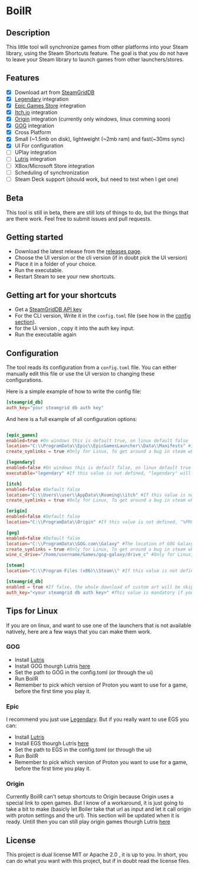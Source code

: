 # BoilR

## Description

This little tool will synchronize games from other platforms into your Steam library, using the Steam Shortcuts feature.
The goal is that you do not have to leave your Steam library to launch games from other launchers/stores.

## Features

- [x] Download art from [SteamGridDB](https://www.steamgriddb.com/)
- [x] [Legendary](https://github.com/derrod/legendary) integration
- [x] [Epic Games Store](https://www.epicgames.com/) integration
- [x] [Itch.io](https://itch.io/app) integration
- [x] [Origin](https://www.origin.com) integration (currently only windows, linux comming soon)
- [x] [GOG](https://www.gog.com/galaxy) integration
- [x] Cross Platform
- [x] Small (~1.5mb on disk), lightweight (~2mb ram) and fast(~30ms sync)
- [x] UI For configuration
- [ ] UPlay integration
- [ ] [Lutris](https://github.com/lutris/lutris) integration
- [ ] XBox/Microsoft Store integration
- [ ] Scheduling of synchronization
- [ ] Steam Deck support (should work, but need to test when I get one)

## Beta

This tool is still in beta, there are still lots of things to do, but the things that are there work.
Feel free to submit issues and pull requests.

## Getting started

- Download the latest release from the [releases page](https://github.com/PhilipK/BoilR/releases).
- Choose the UI version or the cli version (if in doubt pick the UI version)
- Place it in a folder of your choice.
- Run the executable.
- Restart Steam to see your new shortcuts.

## Getting art for your shortcuts

- Get a [SteamGridDB API key](https://www.steamgriddb.com/profile/preferences/api)
- For the CLI version, Write it in the `config.toml` file (see how in the [config section](#configuration)).
- for the Ui version , copy it into the auth key input.
- Run the executable again

## Configuration

The tool reads its configuration from a `config.toml` file.
You can either manually edit this file or use the UI version to changing these configurations.

Here is a simple example of how to write the config file:

```toml
[steamgrid_db]
auth_key="your steamgrid db auth key"
```

And here is a full example of all configuration options:

```toml

[epic_games]
enabled=true #On windows this is default true, on linux default false
location="C:\\ProgramData\\Epic\\EpicGamesLauncher\\Data\\Manifests" #If this value is not defined, the tool will try to find it automatically (only windows). If it can't find it, it will fail and tell you.
create_symlinks = true #Only for Linux, To get around a bug in steam where paths can not contain spaces, BoilR creates symlinks in ~/.boilr/link and uses those. 

[legendary]
enabled=false #On windows this is default false, on linux default true
executable="legendary" #If this value is not defined, "legendary" will be used, it is assumed to be on the path.

[itch]
enabled=false #Default false
location="C:\\Users\\user\\AppData\\Roaming\\itch" #If this value is not defined, "%APPDATA%itch" will be used on windows, and HOME/.config/itch on linux.
create_symlinks = true #Only for Linux, To get around a bug in steam where paths can not contain spaces, BoilR creates symlinks in ~/.boilr/link and uses those. 

[origin]
enabled=false #Default false
location="C:\\ProgramData\\Origin" #If this value is not defined, "%PROGRAMGDATA%origin" will be used on windows, and HOME/Games/origin/drive_c/ProgramData/Origin/ on linux.

[gog]
enabled=false #Default false
location="C:\\ProgramData\\GOG.com\\Galaxy" #The location of GOG Galaxy will default to this value if not defined on windows and "~/Games/gog-galaxy/drive_c/ProgramData/GOG.com/Galaxy" on linux.
create_symlinks = true #Only for Linux, To get around a bug in steam where paths can not contain spaces, BoilR creates symlinks in ~/.boilr/link and uses those. 
wine_c_drive="/home/username/Games/gog-galaxy/drive_c" #Only for Linux, Is mandatory on linux. 

[steam]
location="C:\\Program Files (x86)\\Steam\\" #If this value is not defined, the tool will try to find it automatically. If it can't find it, it will fail and tell you.

[steamgrid_db]
enabled = true #If false, the whole download of custom art will be skipped.
auth_key="<your steamgrid db auth key>" #This value is mandatory if you have steamgrid_db enabled.
```

## Tips for Linux

If you are on linux, and want to use one of the launchers that is not available natively, here are a few ways that you can make them work.

### GOG

- Install [Lutris](https://lutris.net/)
- Install GOG thourgh Lutris [here](https://lutris.net/games/gog-galaxy/)
- Set the path to GOG in the config.toml (or through the ui)
- Run BoilR
- Remember to pick which version of Proton you want to use for a game, before the first time you play it.

### Epic

I recommend you just use [Legendary](https://github.com/derrod/legendary). But if you really want to use EGS you can:

- Install [Lutris](https://lutris.net/)
- Install EGS thourgh Lutris [here](https://lutris.net/games/epic-games-store/)
- Set the path to EGS in the config.toml (or through the ui)
- Run BoilR
- Remember to pick which version of Proton you want to use for a game, before the first time you play it.

### Origin

Currently BoilR can't setup shortcuts to Origin because Origin uses a special link to open games. But I know of a workaround, it is just going to take a bit to make (basicly let Boiler take that url as input and let it call origin with proton settings and the url).
This section will be updated when it is ready.
Untill then you can still play origin games thourgh Lutris [here](https://lutris.net/games/origin/)


## License

This project is dual license MIT or Apache 2.0 , it is up to you. In short, you can do what you want with this project, but if in doubt read the license files.
